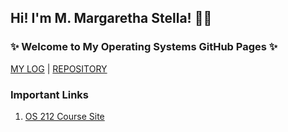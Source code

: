 ## Hi! I'm M. Margaretha Stella! 👋🏻
### ✨ Welcome to My Operating Systems GitHub Pages ✨

[MY LOG](TXT/mylog.txt) | [REPOSITORY](https://github.com/margarethastellaa/os212)

### Important Links
1. [OS 212 Course Site](https://os.vlsm.org/)
